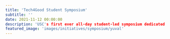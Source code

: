 ```yaml
---
title: 'Tech4Good Student Symposium'
subtitle: ''
date: 2021-11-12 00:00:00
description: 'USC's first ever all-day student-led symposium dedicated to showcasing the great ideas, research, and projects for social good from USC students.'
featured_image: 'images/initiatives/symposium/yuval'
---
```

